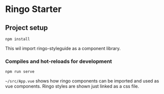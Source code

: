 # Ringo Starter

## Project setup
```
npm install
```

This wil import ringo-styleguide as a component library.

### Compiles and hot-reloads for development
```
npm run serve
```

`~/src/App.vue` shows how ringo components can be imported and used as vue components.
Ringo styles are shown just linked as a css file.